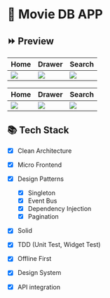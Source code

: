 # 🎥 Movie DB APP

## ⏩ Preview

Home | Drawer | Search
------------- | ------------- | -------------
![](https://github.com/LuanMaia1234/movie_db_app/blob/master/assets/preview/home_movies.gif?raw=true) | ![](https://github.com/LuanMaia1234/movie_db_app/blob/master/assets/preview/top_rated_movies.gif?raw=true) | ![](https://github.com/LuanMaia1234/movie_db_app/blob/master/assets/preview/search_movies.gif?raw=true)

Home | Drawer | Search
------------- | ------------- | -------------
![](https://github.com/LuanMaia1234/movie_db_app/blob/master/assets/preview/home_tv_shows.gif?raw=true) | ![](https://github.com/LuanMaia1234/movie_db_app/blob/master/assets/preview/popular_tv_shows.gif?raw=true) | ![](https://github.com/LuanMaia1234/movie_db_app/blob/master/assets/preview/search_tv_shows.gif?raw=true)
## 📚 Tech Stack

- [X] Clean Architecture
- [X] Micro Frontend
- [X] Design Patterns
    - [X] Singleton
    - [X] Event Bus
    - [X] Dependency Injection
    - [X] Pagination 
- [X] Solid
- [X] TDD (Unit Test, Widget Test)
- [X] Offline First
- [X] Design System
- [X] API integration

